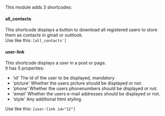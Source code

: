 <p>
    This module adds 3 shortcodes:
    <h4>all_contacts</h4>
    This shortcode displays a button to download all registered users to store them as contacts in gmail or outtlook.<br>
    Use like this: <code>[all_contacts']</code>
    <br>
    <h4>user-link</h4>
    This shortcode displays a user in a post or page.<br>
    It has 5 properties:<br>
    <ul>
        <li>'id' The id of the user to be displayed, mandatory</li>
        <li>'picture' Whether the users picture should be displayed or not.</li>
        <li>'phone' Whether the users phonenumbers should be displayed or not.</li>
        <li>'email' Whether the users e-mail addresses should be displayed or not.</li>
        <li>'style' Any additional html styling.</li>
    </ul>
    Use like this: <code>[user-link id="12"]</code>
    <br>
</p>